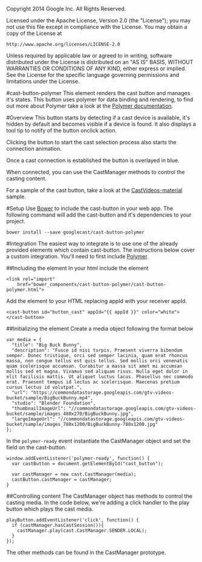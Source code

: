 Copyright 2014 Google Inc. All Rights Reserved.

Licensed under the Apache License, Version 2.0 (the "License");
you may not use this file except in compliance with the License.
You may obtain a copy of the License at

    http://www.apache.org/licenses/LICENSE-2.0

Unless required by applicable law or agreed to in writing, software
distributed under the License is distributed on an "AS IS" BASIS,
WITHOUT WARRANTIES OR CONDITIONS OF ANY KIND, either express or implied.
See the License for the specific language governing permissions and
limitations under the License.

#cast-button-polymer
This element renders the cast button and manages it's states.  This button uses polymer for data 
binding and rendering, to find out more about Polymer take a look at the 
[Polymer documentation](https://www.polymer-project.org).

#Overview
This button starts by detecting if a cast device is available, it's hidden by default and becomes 
visible if a device is found.  It also displays a tool tip to notify of the button onclick action.

Clicking the button to start the cast selection process also starts the connection animation.

Once a cast connection is established the button is overlayed in blue.

When connected, you can use the CastManager methods to control the casting content.

For a sample of the cast button, take a look at the 
[CastVideos-material](https://github.com/googlecast/CastVideos-material) sample.

#Setup
Use [Bower](http://bower.io/) to include the cast-button in your web app.  The following command 
will add the cast-button and it's dependencies to your project.

    bower install --save googlecast/cast-button-polymer

#Integration
The easiest way to integrate is to use one of the already provided elements which contain 
cast-button.  The instructions below cover a custom integration.  You'll need to first include 
[Polymer](https://www.polymer-project.org/0.5/docs/start/getting-the-code.html).

##Including the element
In your html include the element

    <link rel="import"
        href="bower_components/cast-button-polymer/cast-button-polymer.html">


Add the element to your HTML replacing appId with your receiver appId.

    <cast-button id="button_cast" appId="{{ appId }}" color="white"></cast-button>

##Initializing the element
Create a media object following the format below

    var media = {
      "title": "Big Buck Bunny",
      "description": "Fusce id nisi turpis. Praesent viverra bibendum semper. Donec tristique, orci sed semper lacinia, quam erat rhoncus massa, non congue tellus est quis tellus. Sed mollis orci venenatis quam scelerisque accumsan. Curabitur a massa sit amet mi accumsan mollis sed et magna. Vivamus sed aliquam risus. Nulla eget dolor in elit facilisis mattis. Ut aliquet luctus lacus. Phasellus nec commodo erat. Praesent tempus id lectus ac scelerisque. Maecenas pretium cursus lectus id volutpat.",
      "url": "https://commondatastorage.googleapis.com/gtv-videos-bucket/sample/BigBuckBunny.mp4",
      "studio": "Blender Foundation",
      "thumbnailImageUrl": "//commondatastorage.googleapis.com/gtv-videos-bucket/sample/images_480x270/BigBuckBunny.jpg",
      "largeImageUrl": "//commondatastorage.googleapis.com/gtv-videos-bucket/sample/images_780x1200/BigBuckBunny-780x1200.jpg"
    };
    
In the `polymer-ready` event instantiate the CastManager object and set the field on the cast-button.

    window.addEventListener('polymer-ready', function() {
      var castButton = document.getElementById("cast_button");
        
      var castManager = new cast.CastManager(media);
      castButton.castManager = castManager;
    }


##Controlling content
The CastManager object has methods to control the casting media.  In the code below, we're adding 
a click handler to the play button which plays the cast media.

    playButton.addEventListener('click', function() {
      if (castManager.hasCastSession()){
        castManager.play(cast.CastManager.SENDER.LOCAL);
      }
    });

The other methods can be found in the CastManager prototype.
